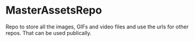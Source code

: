 # MasterAssetsRepo

Repo to store all the images, GIFs and video files and use the urls for other repos.
That can be used publically.
